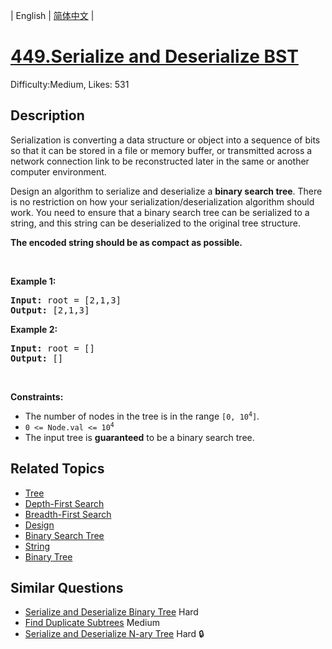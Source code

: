 
| English | [简体中文](README.md) |

# [449.Serialize and Deserialize BST](https://leetcode.com/problems/serialize-and-deserialize-bst/)
Difficulty:Medium, Likes: 531

## Description

<p>Serialization is converting a data structure or object into a sequence of bits so that it can be stored in a file or memory buffer, or transmitted across a network connection link to be reconstructed later in the same or another computer environment.</p>

<p>Design an algorithm to serialize and deserialize a <b>binary search tree</b>. There is no restriction on how your serialization/deserialization algorithm should work. You need to ensure that a binary search tree can be serialized to a string, and this string can be deserialized to the original tree structure.</p>

<p><b>The encoded string should be as compact as possible.</b></p>

<p>&nbsp;</p>
<p><strong class="example">Example 1:</strong></p>
<pre><strong>Input:</strong> root = [2,1,3]
<strong>Output:</strong> [2,1,3]
</pre><p><strong class="example">Example 2:</strong></p>
<pre><strong>Input:</strong> root = []
<strong>Output:</strong> []
</pre>
<p>&nbsp;</p>
<p><strong>Constraints:</strong></p>

<ul>
	<li>The number of nodes in the tree is in the range <code>[0, 10<sup>4</sup>]</code>.</li>
	<li><code>0 &lt;= Node.val &lt;= 10<sup>4</sup></code></li>
	<li>The input tree is <strong>guaranteed</strong> to be a binary search tree.</li>
</ul>


## Related Topics

- [Tree](https://leetcode.com/tag/tree/)
- [Depth-First Search](https://leetcode.com/tag/depth-first-search/)
- [Breadth-First Search](https://leetcode.com/tag/breadth-first-search/)
- [Design](https://leetcode.com/tag/design/)
- [Binary Search Tree](https://leetcode.com/tag/binary-search-tree/)
- [String](https://leetcode.com/tag/string/)
- [Binary Tree](https://leetcode.com/tag/binary-tree/)

## Similar Questions

- [Serialize and Deserialize Binary Tree](../serialize-and-deserialize-binary-tree/README_EN.md) Hard 
- [Find Duplicate Subtrees](../find-duplicate-subtrees/README_EN.md) Medium 
- [Serialize and Deserialize N-ary Tree](../serialize-and-deserialize-n-ary-tree/README_EN.md) Hard 🔒

